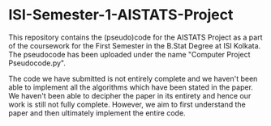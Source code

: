 # ISI-Semester-1-AISTATS-Project
This repository contains the (pseudo)code for the AISTATS Project as a part of the coursework for the First Semester in the B.Stat Degree at ISI Kolkata.
The pseudocode has been uploaded under the name "Computer Project Pseudocode.py".

The code we have submitted is not entirely complete and we haven't been able to implement all the algorithms which have been stated in the paper. We haven't been able to decipher the paper in its entirety and hence our work is still not fully complete. However, we aim to first understand the paper and then ultimately implement the entire code. 


